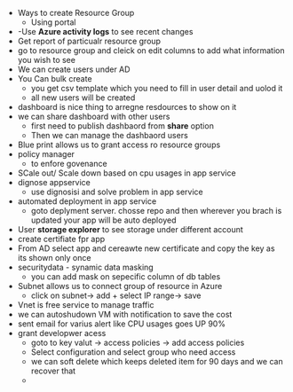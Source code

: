- Ways to create Resource Group
  - Using portal
- -Use **Azure activity logs** to see recent changes
- Get report of particualr resource group 
 - go to resource group and cleick on edit columns to add what information you wish to see
- We can create users under AD 
- You Can bulk create 
  - you get csv template which you need to fill in user detail and uolod it
  - all new users will be created
- dashboard is nice thing to arregne resdources to show on it
- we can share dashboard with other users
  - first need to publish dashbaord from **share** option
  - Then we can manage the dashbaord users
- Blue print allows us to grant access ro resource groups
- policy manager 
  - to enfore govenance
- SCale out/ Scale down based on cpu usages in app service
- dignose appservice 
  - use dignosisi and solve problem in app service 
- automated deployment in app service 
  - goto deplyment server. chosse  repo and then wherever you brach is updated your app will be auto deployed
- User **storage explorer** to see storage under different account
- create certifiate fpr app 
- From AD select app and cereawte new certificate and copy the key as its shown only once
- securitydata - synamic data masking
  - you can add mask on sepecific column of db tables
- Subnet allows us to connect group of resource in Azure
  - click on subnet-> add + select IP range-> save
- Vnet is free service to manage traffic 
- we can autoshudown VM with notification to save the cost 
- sent email for varius alert like CPU usages goes UP 90% 
- grant developwer acess 
  - goto to key valut -> access policies  -> add access policies 
  - Select configuration and select group who need access
  - we can soft delete which keeps deleted item for 90 days and we can recover that
  - 
